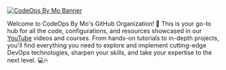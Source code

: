 [![CodeOps By Mo Banner](./_assets/banner.jpg)](https://www.youtube.com/@CodeOpsByMo)


Welcome to CodeOps By Mo's GitHub Organization! 🚀 This is your go-to hub for all the code, configurations, and resources showcased in our [YouTube](https://www.youtube.com/@CodeOpsByMo) videos and courses. From hands-on tutorials to in-depth projects, you'll find everything you need to explore and implement cutting-edge DevOps technologies, sharpen your skills, and take your expertise to the next level. 💻🔥
